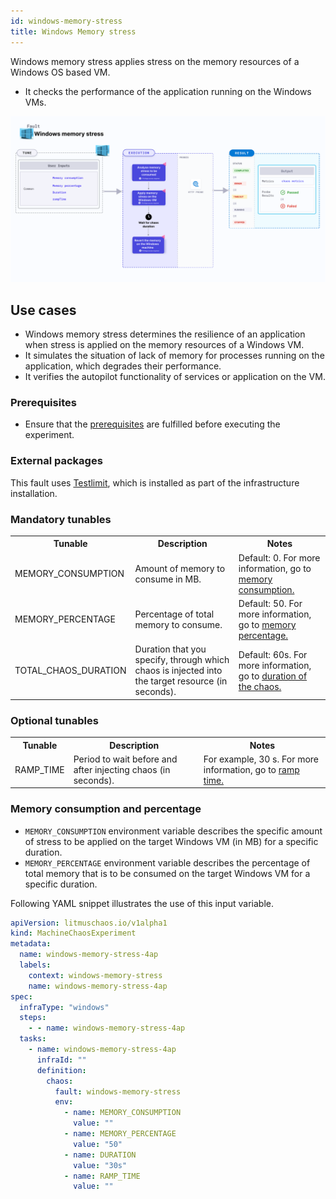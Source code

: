 ```yaml
---
id: windows-memory-stress
title: Windows Memory stress
---
```


Windows memory stress applies stress on the memory resources of a Windows OS based VM.
- It checks the performance of the application running on the Windows VMs.

![Windows memory stress](./static/images/windows-memory-stress.png)

## Use cases

- Windows memory stress determines the resilience of an application when stress is applied on the memory resources of a Windows VM.
- It simulates the situation of lack of memory for processes running on the application, which degrades their performance. 
- It verifies the autopilot functionality of services or application on the VM.

### Prerequisites
- Ensure that the [prerequisites](/docs/chaos-engineering/chaos-faults/windows/prerequisites) are fulfilled before executing the experiment.

### External packages
This fault uses [Testlimit](https://learn.microsoft.com/en-us/sysinternals/downloads/testlimit), which is installed as part of the infrastructure installation.

### Mandatory tunables

   <table>
      <tr>
        <th> Tunable </th>
        <th> Description </th>
        <th> Notes </th>
      </tr>
      <tr>
        <td> MEMORY_CONSUMPTION </td>
        <td> Amount of memory to consume in MB. </td>
        <td> Default: 0. For more information, go to <a href="#memory-consumption-and-percentage"> memory consumption.</a></td>
      </tr>
      <tr>
        <td> MEMORY_PERCENTAGE </td>
        <td> Percentage of total memory to consume. </td>
        <td> Default: 50. For more information, go to <a href="#memory-consumption-and-percentage"> memory percentage.</a></td>
      </tr>
      <tr>
        <td> TOTAL_CHAOS_DURATION </td>
        <td> Duration that you specify, through which chaos is injected into the target resource (in seconds).</td>
        <td> Default: 60s. For more information, go to <a href="/docs/chaos-engineering/chaos-faults/common-tunables-for-all-faults#duration-of-the-chaos"> duration of the chaos. </a></td>
      </tr>
    </table>

### Optional tunables
   <table>
      <tr>
        <th> Tunable </th>
        <th> Description </th>
        <th> Notes </th>
      </tr>
      <tr>
        <td> RAMP_TIME </td>
        <td> Period to wait before and after injecting chaos (in seconds). </td>
        <td> For example, 30 s. For more information, go to <a href="/docs/chaos-engineering/chaos-faults/common-tunables-for-all-faults#ramp-time"> ramp time. </a></td>
      </tr>
    </table>

### Memory consumption and percentage
* `MEMORY_CONSUMPTION` environment variable describes the specific amount of stress to be applied on the target Windows VM (in MB) for a specific duration.
* `MEMORY_PERCENTAGE` environment variable describes the percentage of total memory that is to be consumed on the target Windows VM for a specific duration.

Following YAML snippet illustrates the use of this input variable.

[embedmd]:# (./static/manifests/windows-memory-stress/memory-consumption-perc.yaml yaml)
```yaml
apiVersion: litmuschaos.io/v1alpha1
kind: MachineChaosExperiment
metadata:
  name: windows-memory-stress-4ap
  labels:
    context: windows-memory-stress
    name: windows-memory-stress-4ap
spec:
  infraType: "windows"
  steps:
    - - name: windows-memory-stress-4ap
  tasks:
    - name: windows-memory-stress-4ap
      infraId: ""
      definition:
        chaos:
          fault: windows-memory-stress
          env:
            - name: MEMORY_CONSUMPTION
              value: ""
            - name: MEMORY_PERCENTAGE
              value: "50"
            - name: DURATION
              value: "30s"
            - name: RAMP_TIME
              value: ""
```
